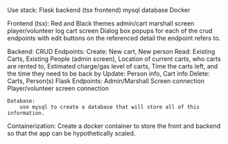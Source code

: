 Use stack:
Flask backend (tsx frontend)
mysql database
Docker

Frontend (tsx): 
Red and Black themes
admin/cart marshall screen
player/volunteer log cart screen
Dialog box popups for each of the crud endpoints with edit buttons on the referenced detail the endpoint refers to.


Backend:
    CRUD Endpoints:
        Create: New cart, New person
        Read: Existing Carts, Existing People (admin screen), Location of current carts, 
            who carts are rented to, Estimated charge/gas level of carts, 
            Time the carts left, and the time they need to be back by
        Update: Person info, Cart info
        Delete: Carts, Person(s)
    Flask Endpoints:
        Admin/Marshall Screen connection
        Player/volunteer screen connection

    Database:
        use mysql to create a database that will store all of this information.

Containerization:
    Create a docker container to store the front and backend so that the app can be hypothetically scaled.


